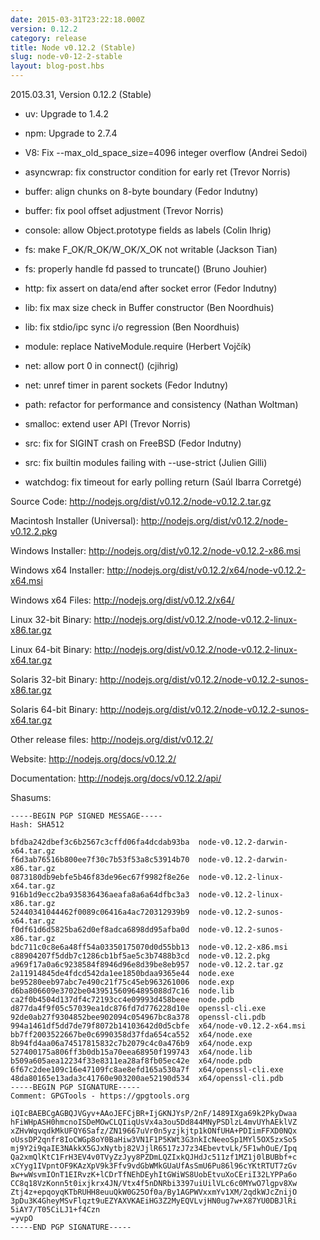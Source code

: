 ```yaml
---
date: 2015-03-31T23:22:18.000Z
version: 0.12.2
category: release
title: Node v0.12.2 (Stable)
slug: node-v0-12-2-stable
layout: blog-post.hbs
---
```


2015.03.31, Version 0.12.2 (Stable)

* uv: Upgrade to 1.4.2

* npm: Upgrade to 2.7.4

* V8: Fix --max_old_space_size=4096 integer overflow (Andrei Sedoi)

* asyncwrap: fix constructor condition for early ret (Trevor Norris)

* buffer: align chunks on 8-byte boundary (Fedor Indutny)

* buffer: fix pool offset adjustment (Trevor Norris)

* console: allow Object.prototype fields as labels (Colin Ihrig)

* fs: make F_OK/R_OK/W_OK/X_OK not writable (Jackson Tian)

* fs: properly handle fd passed to truncate() (Bruno Jouhier)

* http: fix assert on data/end after socket error (Fedor Indutny)

* lib: fix max size check in Buffer constructor (Ben Noordhuis)

* lib: fix stdio/ipc sync i/o regression (Ben Noordhuis)

* module: replace NativeModule.require (Herbert Vojčík)

* net: allow port 0 in connect() (cjihrig)

* net: unref timer in parent sockets (Fedor Indutny)

* path: refactor for performance and consistency (Nathan Woltman)

* smalloc: extend user API (Trevor Norris)

* src: fix for SIGINT crash on FreeBSD (Fedor Indutny)

* src: fix builtin modules failing with --use-strict (Julien Gilli)

* watchdog: fix timeout for early polling return (Saúl Ibarra Corretgé)


Source Code: http://nodejs.org/dist/v0.12.2/node-v0.12.2.tar.gz

Macintosh Installer (Universal): http://nodejs.org/dist/v0.12.2/node-v0.12.2.pkg

Windows Installer: http://nodejs.org/dist/v0.12.2/node-v0.12.2-x86.msi

Windows x64 Installer: http://nodejs.org/dist/v0.12.2/x64/node-v0.12.2-x64.msi

Windows x64 Files: http://nodejs.org/dist/v0.12.2/x64/

Linux 32-bit Binary: http://nodejs.org/dist/v0.12.2/node-v0.12.2-linux-x86.tar.gz

Linux 64-bit Binary: http://nodejs.org/dist/v0.12.2/node-v0.12.2-linux-x64.tar.gz

Solaris 32-bit Binary: http://nodejs.org/dist/v0.12.2/node-v0.12.2-sunos-x86.tar.gz

Solaris 64-bit Binary: http://nodejs.org/dist/v0.12.2/node-v0.12.2-sunos-x64.tar.gz

Other release files: http://nodejs.org/dist/v0.12.2/

Website: http://nodejs.org/docs/v0.12.2/

Documentation: http://nodejs.org/docs/v0.12.2/api/

Shasums:
```
-----BEGIN PGP SIGNED MESSAGE-----
Hash: SHA512

bfdba242dbef3c6b2567c3cffd06fa4dcdab93ba  node-v0.12.2-darwin-x64.tar.gz
f6d3ab76516b800ee7f30c7b53f53a8c53914b70  node-v0.12.2-darwin-x86.tar.gz
0873180db9ebfe5b46f83de96ec67f9982f8e26e  node-v0.12.2-linux-x64.tar.gz
916b1d9ecc2ba935836436aeafa8a6a64dfbc3a3  node-v0.12.2-linux-x86.tar.gz
52440341044462f0089c06416a4ac720312939b9  node-v0.12.2-sunos-x64.tar.gz
f0df61d6d5825ba62d0ef8adca6898dd95afba0d  node-v0.12.2-sunos-x86.tar.gz
bdc711c0c8e6a48ff54a03350175070d0d55bb13  node-v0.12.2-x86.msi
c88904207f5ddb7c1286cb1bf5ae5c3b7488b3cd  node-v0.12.2.pkg
a969f17a0a6c9238584f8946d96e8d39be8eb957  node-v0.12.2.tar.gz
2a11914845de4fdcd542da1ee1850bdaa9365e44  node.exe
be95280eeb97abc7e490c21f75c45eb963261006  node.exp
d6ba806609e3702be043951560964895088d7c16  node.lib
ca2f0b4504d137df4c72193cc4e09993d458beee  node.pdb
d877da4f9f05c57039ea1dc876fd7d776228d10e  openssl-cli.exe
92de0ab27f9304852bee902094c054967bc8a378  openssl-cli.pdb
994a1461df5dd7de79f8072b14103642d0d5cbfe  x64/node-v0.12.2-x64.msi
bb7ff2003522667be0c6990358d37fda654ca552  x64/node.exe
8b94fd4aa06a74517815832c7b2079c4c0a476b9  x64/node.exp
527400175a806ff3b0db15a70eea68950f199743  x64/node.lib
b509a605aea12234f33e8311ea28af8fb05ec42e  x64/node.pdb
6f67c2dee109c16e47109fc8ae8efd165a530a7f  x64/openssl-cli.exe
48da80165e13ada3c41760e903200ae52190d534  x64/openssl-cli.pdb
-----BEGIN PGP SIGNATURE-----
Comment: GPGTools - https://gpgtools.org

iQIcBAEBCgAGBQJVGyv+AAoJEFCjBR+IjGKNJYsP/2nF/1489IXga69k2PkyDwaa
hFiWHpASH0hmcnoISDeMOwCLQIiqUsVx4a3ou5Dd844MNyPSDlzL4mvUYhAEklVZ
xZHvWqvqdkMkUFQY6Safz/ZN19667uVr0n5yzjkjtp1kONfUHA+PDIimFFXD0NQx
oUssDP2qnfr8IoCWGp8oY0BaHiw3VN1F1P5KWt3G3nkIcNeeoSp1MYl5OX5zxSo5
mj9Y2i9qaIE3NAkkX5GJxNytbj82VJjlR6517zJ7z34EbevtvLk/5F1whOuE/Ipq
Qa2xmQlKtC1FrH3EV4v0TVyZzJyy8PZDmLQZIxkQJHdJc511zf1MZ1j0lBUBbf+c
xCYyg1IVpntOF9KAzXpV9k3Ffv9vdGbWMkGUaUfAsSmU6Pu86l96cYKtRTUT7zGv
Bw+wWsvmIOnT1EIRvzK+lCDrTfNEhDEyhItGWiWS8UobEtvuXoCEriI32LYPPa6o
CC8q18VzKonn5t0ixjkrx4JN/Vtx4f5nDNRbi3397uiUilVLc6c0MYwO7lgpv8Xw
Ztj4z+epqoyqKTbRUHH8euuQkW0G25Of0a/By1AGPWVxxmYv1XM/2qdkWJcZnijO
3pDu3K4GheyMSvFlqzt9uEZYAXVKAEiHG3Z2MyEQVLvjHN0ug7w+X87YU0DBJlRi
5iAY7/T05CiLJ1+f4Czn
=yvpO
-----END PGP SIGNATURE-----
```
